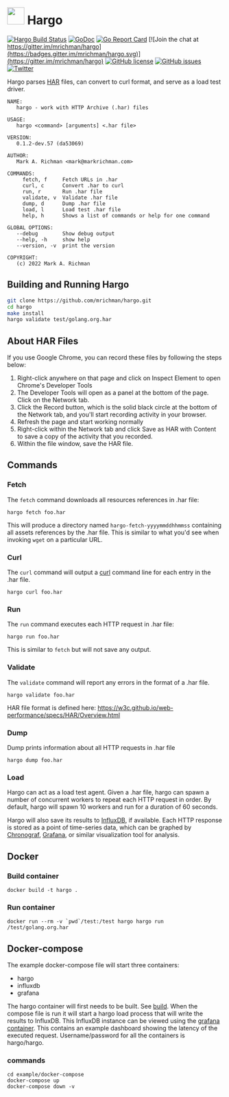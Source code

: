 <!-- markdownlint-disable MD033 -->

# <img src="./img/hargo-logo.png" height="40"> Hargo

[![Hargo Build Status](https://travis-ci.org/mrichman/hargo.svg?branch=master)](https://travis-ci.org/mrichman/hargo)&nbsp;[![GoDoc](https://godoc.org/github.com/mrichman/hargo?status.svg)](https://godoc.org/github.com/mrichman/hargo) [![Go Report Card](https://goreportcard.com/badge/github.com/mrichman/hargo)](https://goreportcard.com/report/github.com/mrichman/hargo) [![Join the chat at https://gitter.im/mrichman/hargo](https://badges.gitter.im/mrichman/hargo.svg)](https://gitter.im/mrichman/hargo) [![GitHub license](https://img.shields.io/github/license/mrichman/hargo.svg)](https://github.com/mrichman/hargo/blob/master/LICENSE)
 [![GitHub issues](https://img.shields.io/github/issues/mrichman/hargo.svg)](https://github.com/mrichman/hargo/issues) [![Twitter](https://img.shields.io/twitter/url/https/github.com/mrichman/hargo.svg?style=plastic)](https://twitter.com/intent/tweet?text=Wow:&url=https%3A%2F%2Fgithub.com%2Fmrichman%2Fhargo)

Hargo parses [HAR](https://en.wikipedia.org/wiki/.har) files, can convert to curl format, and serve as a load test driver.

```text
NAME:
   hargo - work with HTTP Archive (.har) files

USAGE:
   hargo <command> [arguments] <.har file>

VERSION:
   0.1.2-dev.57 (da53069)

AUTHOR:
   Mark A. Richman <mark@markrichman.com>

COMMANDS:
     fetch, f     Fetch URLs in .har
     curl, c      Convert .har to curl
     run, r       Run .har file
     validate, v  Validate .har file
     dump, d      Dump .har file
     load, l      Load test .har file
     help, h      Shows a list of commands or help for one command

GLOBAL OPTIONS:
   --debug        Show debug output
   --help, -h     show help
   --version, -v  print the version

COPYRIGHT:
   (c) 2022 Mark A. Richman
```

## Building and Running Hargo

```sh
git clone https://github.com/mrichman/hargo.git
cd hargo
make install
hargo validate test/golang.org.har
```

## About HAR Files

If you use Google Chrome, you can record these files by following the steps below:

1. Right-click anywhere on that page and click on Inspect Element to open Chrome's Developer Tools
2. The Developer Tools will open as a panel at the bottom of the page. Click on the Network tab.
3. Click the Record button, which is the solid black circle at the bottom of the Network tab, and you'll start recording activity in your browser.
4. Refresh the page and start working normally
5. Right-click within the Network tab and click Save as HAR with Content to save a copy of the activity that you recorded.
6. Within the file window, save the HAR file.

## Commands

### Fetch

The `fetch` command downloads all resources references in .har file:

`hargo fetch foo.har`

This will produce a directory named `hargo-fetch-yyyymmddhhmmss` containing all assets references by the .har file. This is similar to what you'd see when invoking `wget` on a particular URL.

### Curl

The `curl` command will output a [curl](https://curl.haxx.se/) command line for each entry in the .har file.

`hargo curl foo.har`

### Run

The `run` command executes each HTTP request in .har file:

`hargo run foo.har`

This is similar to `fetch` but will not save any output.

### Validate

The `validate` command will report any errors in the format of a .har file.

`hargo validate foo.har`

HAR file format is defined here: <https://w3c.github.io/web-performance/specs/HAR/Overview.html>

### Dump

Dump prints information about all HTTP requests in .har file

`hargo dump foo.har`

### Load

Hargo can act as a load test agent. Given a .har file, hargo can spawn a number of concurrent workers to repeat each HTTP request in order. By default, hargo will spawn 10 workers and run for a duration of 60 seconds.

Hargo will also save its results to [InfluxDB](https://www.influxdata.com/), if available. Each HTTP response is stored as a point of time-series data, which can be graphed by [Chronograf](https://www.influxdata.com/time-series-platform/chronograf/), [Grafana](http://grafana.org/), or similar visualization tool for analysis.

## Docker

### Build container

```docker
docker build -t hargo .
```

### Run container

```docker
docker run --rm -v `pwd`/test:/test hargo hargo run /test/golang.org.har
```

## Docker-compose

The example docker-compose file will start three containers:

- hargo
- influxdb
- grafana

The hargo container will first needs to be built. See [build](#build-container). When the compose file is run it will start a hargo load process that will write the results to InfluxDB. This InfluxDB instance can be viewed using the [grafana container](http://localhost:3000). This contains an example dashboard showing the latency of the executed request. Username/password for all the containers is hargo/hargo.

### commands

```docker-compose
cd example/docker-compose
docker-compose up
docker-compose down -v
```
